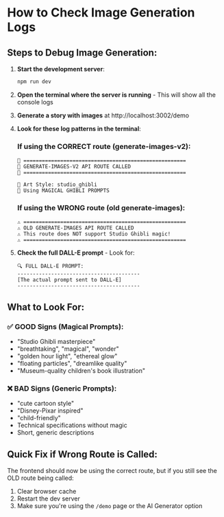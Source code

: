 # How to Check Image Generation Logs

## Steps to Debug Image Generation:

1. **Start the development server**:
   ```bash
   npm run dev
   ```

2. **Open the terminal where the server is running** - This will show all the console logs

3. **Generate a story with images** at http://localhost:3002/demo

4. **Look for these log patterns in the terminal**:

   ### If using the CORRECT route (generate-images-v2):
   ```
   🎨 =====================================================
   🎨 GENERATE-IMAGES-V2 API ROUTE CALLED
   🎨 =====================================================
   
   🎨 Art Style: studio_ghibli
   🌟 Using MAGICAL GHIBLI PROMPTS
   ```

   ### If using the WRONG route (old generate-images):
   ```
   ⚠️ =====================================================
   ⚠️ OLD GENERATE-IMAGES API ROUTE CALLED
   ⚠️ This route does NOT support Studio Ghibli magic!
   ⚠️ =====================================================
   ```

5. **Check the full DALL-E prompt** - Look for:
   ```
   🔍 FULL DALL-E PROMPT:
   ----------------------------------------
   [The actual prompt sent to DALL-E]
   ----------------------------------------
   ```

## What to Look For:

### ✅ GOOD Signs (Magical Prompts):
- "Studio Ghibli masterpiece"
- "breathtaking", "magical", "wonder"
- "golden hour light", "ethereal glow"
- "floating particles", "dreamlike quality"
- "Museum-quality children's book illustration"

### ❌ BAD Signs (Generic Prompts):
- "cute cartoon style"
- "Disney-Pixar inspired"
- "child-friendly"
- Technical specifications without magic
- Short, generic descriptions

## Quick Fix if Wrong Route is Called:

The frontend should now be using the correct route, but if you still see the OLD route being called:

1. Clear browser cache
2. Restart the dev server
3. Make sure you're using the `/demo` page or the AI Generator option
